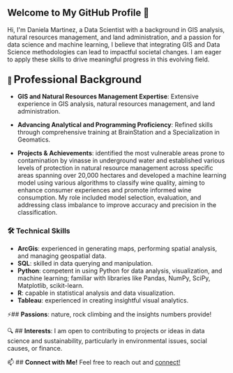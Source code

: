 ## Welcome to My GitHub Profile 👋

Hi, I'm Daniela Martinez, a Data Scientist with a background in GIS analysis, natural resources management, and land administration, and a passion for data science and machine learning, I believe that integrating GIS and Data Science methodologies can lead to impactful societal changes. I am eager to apply these skills to drive meaningful progress in this evolving field.

### 💼 <span style="font-size:24px;">Professional Background</span>


- **GIS and Natural Resources Management Expertise**: Extensive experience in GIS analysis, natural resources management, and land administration.

- **Advancing Analytical and Programming Proficiency**: Refined skills through comprehensive training at BrainStation and a Specialization in Geomatics.

- **Projects & Achievements**: identified the most vulnerable areas prone to contamination by vinasse in underground water and established various levels of protection in natural resource management across specific areas spanning over 20,000 hectares and developed a machine learning model using various algorithms to classify wine quality, aiming to enhance consumer experiences and promote informed wine consumption. My role included model selection, evaluation, and addressing class imbalance to improve accuracy and precision in the classification.

### 🛠  **Technical Skills**

- **ArcGis**: experienced in generating maps, performing spatial analysis, and managing geospatial data.
- **SQL**: skilled in data querying and manipulation.
- **Python**: competent in using Python for data analysis, visualization, and machine learning; familiar with libraries like Pandas, NumPy, SciPy, Matplotlib, scikit-learn.
- **R**: capable in statistical analysis and data visualization.
- **Tableau**: experienced in creating insightful visual analytics.

⚡## **Passions**: nature, rock climbing and the insights numbers provide!

🔍 ## **Interests**: I am open to contributing to projects or ideas in data science and sustainability, particularly in environmental issues, social causes, or finance.

📫 ## **Connect with Me!**
Feel free to reach out and [connect!](www.linkedin.com/in/danielamartinezli)
